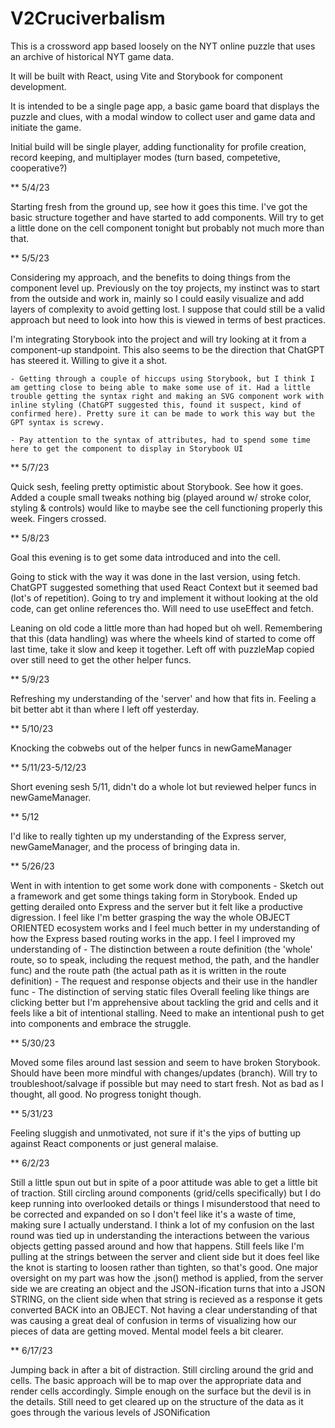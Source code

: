 # V2Cruciverbalism

This is a crossword app based loosely on the NYT online puzzle that uses an archive of historical NYT game data.

It will be built with React, using Vite and Storybook for component development.

It is intended to be a single page app, a basic game board that displays the puzzle and clues, with a modal window to collect user and game data and initiate the game.

Initial build will be single player, adding functionality for profile creation, record keeping, and multiplayer modes (turn based, competetive, cooperative?)

\*\* 5/4/23

Starting fresh from the ground up, see how it goes this time. I've got the basic structure together and have started to add components. Will try to get a little done on the cell component tonight but probably not much more than that.

\*\* 5/5/23

Considering my approach, and the benefits to doing things from the component level up. Previously on the toy projects, my instinct was to start from the outside and work in, mainly so I could easily visualize and add layers of complexity to avoid getting lost. I suppose that could still be a valid approach but need to look into how this is viewed in terms of best practices.

I'm integrating Storybook into the project and will try looking at it from a component-up standpoint. This also seems to be the direction that ChatGPT has steered it. Willing to give it a shot.

    - Getting through a couple of hiccups using Storybook, but I think I am getting close to being able to make some use of it. Had a little trouble getting the syntax right and making an SVG component work with inline styling (ChatGPT suggested this, found it suspect, kind of confirmed here). Pretty sure it can be made to work this way but the GPT syntax is screwy.

    - Pay attention to the syntax of attributes, had to spend some time here to get the component to display in Storybook UI

\*\* 5/7/23

Quick sesh, feeling pretty optimistic about Storybook. See how it goes. Added a couple small tweaks nothing big (played around w/ stroke color, styling & controls) would like to maybe see the cell functioning properly this week. Fingers crossed.

\*\* 5/8/23

Goal this evening is to get some data introduced and into the cell.

Going to stick with the way it was done in the last version, using fetch. ChatGPT suggested something that used React Context but it seemed bad (lot's of repetition). Going to try and implement it without looking at the old code, can get online references tho. Will need to use useEffect and fetch.

Leaning on old code a little more than had hoped but oh well. Remembering that this (data handling) was where the wheels kind of started to come off last time, take it slow and keep it together. Left off with puzzleMap copied over still need to get the other helper funcs.

\*\* 5/9/23

Refreshing my understanding of the 'server' and how that fits in. Feeling a bit better abt it than where I left off yesterday.

\*\* 5/10/23

Knocking the cobwebs out of the helper funcs in newGameManager

\*\* 5/11/23-5/12/23

Short evening sesh 5/11, didn't do a whole lot but reviewed helper funcs in newGameManager.

\*\* 5/12

I'd like to really tighten up my understanding of the Express server, newGameManager, and the process of bringing data in.

\*\* 5/26/23

Went in with intention to get some work done with components - Sketch out a framework and get some things taking form in Storybook. Ended up getting derailed onto Express and the server but it felt like a productive digression. I feel like I'm better grasping the way the whole OBJECT ORIENTED ecosystem works and I feel much better in my understanding of how the Express based routing works in the app. I feel I improved my understanding of - The distinction between a route definition (the 'whole' route, so to speak, including the request method, the path, and the handler func) and the route path (the actual path as it is written in the route definition) - The request and response objects and their use in the handler func - The distinction of serving static files
Overall feeling like things are clicking better but I'm apprehensive about tackling the grid and cells and it feels like a bit of intentional stalling. Need to make an intentional push to get into components and embrace the struggle.

\*\* 5/30/23

Moved some files around last session and seem to have broken Storybook. Should have been more mindful with changes/updates (branch). Will try to troubleshoot/salvage if possible but may need to start fresh.
Not as bad as I thought, all good. No progress tonight though.

\*\* 5/31/23

Feeling sluggish and unmotivated, not sure if it's the yips of butting up against React components or just general malaise.

\*\* 6/2/23

Still a little spun out but in spite of a poor attitude was able to get a little bit of traction. Still circling around components (grid/cells specifically) but I do keep running into overlooked details or things I misunderstood that need to be corrected and expanded on so I don't feel like it's a waste of time, making sure I actually understand. I think a lot of my confusion on the last round was tied up in understanding the interactions between the various objects getting passed around and how that happens. Still feels like I'm pulling at the strings between the server and client side but it does feel like the knot is starting to loosen rather than tighten, so that's good. One major oversight on my part was how the .json() method is applied, from the server side we are creating an object and the JSON-ification turns that into a JSON STRING, on the client side when that string is recieved as a response it gets converted BACK into an OBJECT. Not having a clear understanding of that was causing a great deal of confusion in terms of visualizing how our pieces of data are getting moved. Mental model feels a bit clearer.


\*\* 6/17/23

Jumping back in after a bit of distraction. Still circling around the grid and cells. The basic approach will be to map over the appropriate data and render cells accordingly. Simple enough on the surface but the devil is in the details.
Still need to get cleared up on the structure of the data as it goes through the various levels of JSONification